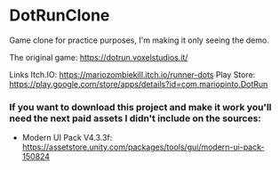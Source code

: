 # DotRunClone
Game clone for practice purposes, I'm making it only seeing the demo.

The original game: https://dotrun.voxelstudios.it/

Links
Itch.IO: https://mariozombiekill.itch.io/runner-dots
Play Store: https://play.google.com/store/apps/details?id=com.mariopinto.DotRun

### If you want to download this project and make it work you'll need the next paid assets I didn't include on the sources:

* Modern UI Pack V4.3.3f: https://assetstore.unity.com/packages/tools/gui/modern-ui-pack-150824
